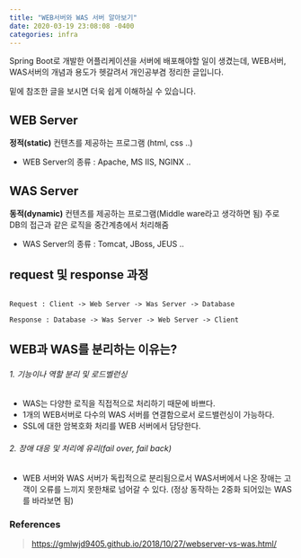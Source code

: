 ```yaml
---
title: "WEB서버와 WAS 서버 알아보기"
date: 2020-03-19 23:08:08 -0400
categories: infra
---
```


Spring Boot로 개발한 어플리케이션을 서버에 배포해야할 일이 생겼는데,
WEB서버, WAS서버의 개념과 용도가 헷갈려서 개인공부겸 정리한 글입니다.

밑에 참조한 글을 보시면 더욱 쉽게 이해하실 수 있습니다.


## WEB Server

**정적(static)** 컨텐츠를 제공하는 프로그램 (html, css ..)

* WEB Server의 종류 : Apache, MS IIS, NGINX ..



## WAS Server
  **동적(dynamic)** 컨텐츠를 제공하는 프로그램(Middle ware라고 생각하면 됨)
  주로 DB의 접근과 같은 로직을 중간계층에서 처리해줌
  
* WAS Server의 종류 : Tomcat, JBoss, JEUS ..



## request 및 response 과정

```

Request : Client -> Web Server -> Was Server -> Database

Response : Database -> Was Server -> Web Server -> Client

```


## WEB과 WAS를 분리하는 이유는?
  
 ###### 1. 기능이나 역할 분리 및 로드벨런싱
 * WAS는 다양한 로직을 직접적으로 처리하기 때문에 바쁘다.
 * 1개의 WEB서버로 다수의 WAS 서버를 연결함으로서 로드밸런싱이 가능하다.
 * SSL에 대한 암복호화 처리를 WEB 서버에서 담당한다.
  
 ###### 2. 장애 대응 및 처리에 유리(fail over, fail back)

 * WEB 서버와 WAS 서버가 독립적으로 분리됨으로서 WAS서버에서 나온 장애는 고객이 오류를 느끼지 못한채로 넘어갈 수 있다. (정상 동작하는 2중화 되어있는 WAS를 바라보면 됨)











### References
> <https://gmlwjd9405.github.io/2018/10/27/webserver-vs-was.html/>
